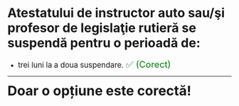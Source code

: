 # Atestatului de instructor auto sau/şi profesor de legislaţie rutieră se suspendă pentru o perioadă de:

- <span style="font-size: larger;">trei luni la a doua suspendare. <span style="color: green; font-size: larger;">✅ (Corect)</span></span>

---

<span style="font-size: 30px; font-weight: bold;">**Doar o opțiune este corectă!**</span>
